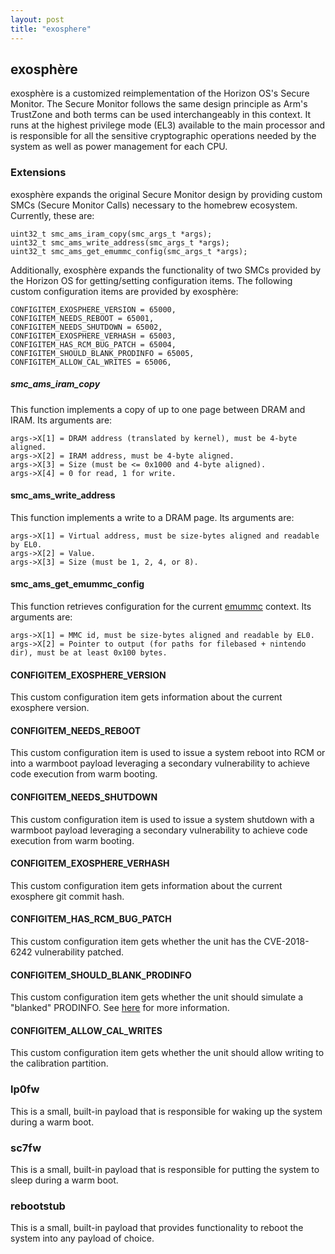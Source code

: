 ```yaml
---
layout: post
title: "exosphere"
---
```


## exosphère
exosphère is a customized reimplementation of the Horizon OS's Secure Monitor.
The Secure Monitor follows the same design principle as Arm's TrustZone and both terms can be used interchangeably in this context. It runs at the highest privilege mode (EL3) available to the main processor and is responsible for all the sensitive cryptographic operations needed by the system as well as power management for each CPU.

### Extensions
exosphère expands the original Secure Monitor design by providing custom SMCs (Secure Monitor Calls) necessary to the homebrew ecosystem. Currently, these are:
```
uint32_t smc_ams_iram_copy(smc_args_t *args);
uint32_t smc_ams_write_address(smc_args_t *args);
uint32_t smc_ams_get_emummc_config(smc_args_t *args);
```

Additionally, exosphère expands the functionality of two SMCs provided by the Horizon OS for getting/setting configuration items. The following custom configuration items are provided by exosphère:
```
CONFIGITEM_EXOSPHERE_VERSION = 65000,
CONFIGITEM_NEEDS_REBOOT = 65001,
CONFIGITEM_NEEDS_SHUTDOWN = 65002,
CONFIGITEM_EXOSPHERE_VERHASH = 65003,
CONFIGITEM_HAS_RCM_BUG_PATCH = 65004,
CONFIGITEM_SHOULD_BLANK_PRODINFO = 65005,
CONFIGITEM_ALLOW_CAL_WRITES = 65006,
```

##### smc_ams_iram_copy
This function implements a copy of up to one page between DRAM and IRAM. Its arguments are:
```
args->X[1] = DRAM address (translated by kernel), must be 4-byte aligned.
args->X[2] = IRAM address, must be 4-byte aligned.
args->X[3] = Size (must be <= 0x1000 and 4-byte aligned).
args->X[4] = 0 for read, 1 for write.
```

#### smc_ams_write_address
This function implements a write to a DRAM page. Its arguments are:
```
args->X[1] = Virtual address, must be size-bytes aligned and readable by EL0.
args->X[2] = Value.
args->X[3] = Size (must be 1, 2, 4, or 8).
```

#### smc_ams_get_emummc_config
This function retrieves configuration for the current [emummc](emummc.md) context. Its arguments are:
```
args->X[1] = MMC id, must be size-bytes aligned and readable by EL0.
args->X[2] = Pointer to output (for paths for filebased + nintendo dir), must be at least 0x100 bytes.
```

#### CONFIGITEM_EXOSPHERE_VERSION
This custom configuration item gets information about the current exosphere version.

#### CONFIGITEM_NEEDS_REBOOT
This custom configuration item is used to issue a system reboot into RCM or into a warmboot payload leveraging a secondary vulnerability to achieve code execution from warm booting.

#### CONFIGITEM_NEEDS_SHUTDOWN
This custom configuration item is used to issue a system shutdown with a warmboot payload leveraging a secondary vulnerability to achieve code execution from warm booting.

#### CONFIGITEM_EXOSPHERE_VERHASH
This custom configuration item gets information about the current exosphere git commit hash.

#### CONFIGITEM_HAS_RCM_BUG_PATCH
This custom configuration item gets whether the unit has the CVE-2018-6242 vulnerability patched.

#### CONFIGITEM_SHOULD_BLANK_PRODINFO
This custom configuration item gets whether the unit should simulate a "blanked" PRODINFO. See [here](../features/configurations.md) for more information.

#### CONFIGITEM_ALLOW_CAL_WRITES
This custom configuration item gets whether the unit should allow writing to the calibration partition.

### lp0fw
This is a small, built-in payload that is responsible for waking up the system during a warm boot.

### sc7fw
This is a small, built-in payload that is responsible for putting the system to sleep during a warm boot.

### rebootstub
This is a small, built-in payload that provides functionality to reboot the system into any payload of choice.
